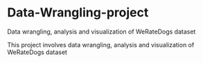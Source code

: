 # Data-Wrangling-project
Data wrangling, analysis and visualization of WeRateDogs dataset

This project involves data wrangling, analysis and visualization of WeRateDogs dataset
